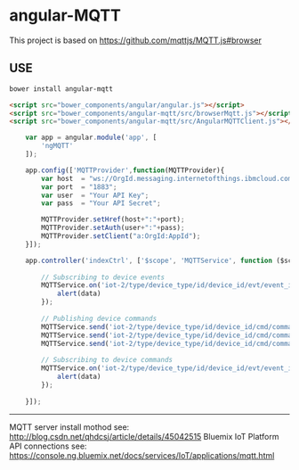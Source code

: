 # angular-MQTT

This project is based on https://github.com/mqttjs/MQTT.js#browser

## USE

```bash
bower install angular-mqtt
```


```html
<script src="bower_components/angular/angular.js"></script>
<script src="bower_components/angular-mqtt/src/browserMqtt.js"></script>
<script src="bower_components/angular-mqtt/src/AngularMQTTClient.js"></script>

```


```javascript
    var app = angular.module('app', [
        'ngMQTT'
    ]);

    app.config(['MQTTProvider',function(MQTTProvider){
        var host  = "ws://OrgId.messaging.internetofthings.ibmcloud.com";
        var port  = "1883";
        var user  = "Your API Key";
        var pass  = "Your API Secret";

        MQTTProvider.setHref(host+":"+port);
        MQTTProvider.setAuth(user+":"+pass);
        MQTTProvider.setClient("a:OrgId:AppId");
    }]);

    app.controller('indexCtrl', ['$scope', 'MQTTService', function ($scope, MQTTService) {
        
        // Subscribing to device events
        MQTTService.on('iot-2/type/device_type/id/device_id/evt/event_id/fmt/format_string', function(data){
            alert(data)
        });
        
        // Publishing device commands
        MQTTService.send('iot-2/type/device_type/id/device_id/cmd/command_id/fmt/format_string','on');
        MQTTService.send('iot-2/type/device_type/id/device_id/cmd/command_id/fmt/format_string','off');
        MQTTService.send('iot-2/type/device_type/id/device_id/cmd/command_id/fmt/format_string','{"status":"on"}');
        
        // Subscribing to device commands
        MQTTService.on('iot-2/type/device_type/id/device_id/evt/event_id/fmt/format_string', function(data){
            alert(data)
        });
        
    }]);

```

---
MQTT server install mothod see: http://blog.csdn.net/qhdcsj/article/details/45042515
Bluemix IoT Platform API connections see: https://console.ng.bluemix.net/docs/services/IoT/applications/mqtt.html
